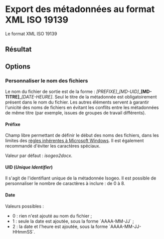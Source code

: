 # Export des métadonnées au format XML ISO 19139

Le format XML ISO 19139

## Résultat

## Options

### Personnaliser le nom des fichiers

Le nom du fichier de sortie est de la forme : _\[PREFIXE\]_\__\[MD-UID\]_\_**\[MD-TITRE\]**\__\[DATE-HEURE\]_. Seul le titre de la métadonnée est obligatoirement présent dans le nom du fichier. Les autres éléments servent à garantir l'unicité des noms de fichiers en évitant les conflits entre les métadonnées de même titre \(par exemple, issues de groupes de travail différents\).

#### Préfixe

Champ libre permettant de définir le début des noms des fichiers, dans les limites des [règles inhérentes à Microsoft Windows](https://msdn.microsoft.com/fr-fr/library/windows/desktop/aa365247%28v=vs.85%29.aspx). Il est également recommandé d'éviter les caractères spéciaux.

Valeur par défaut : _isogeo2docx_.

#### UID \(_Unique Identifier_\)

Il s'agit de l'identifiant unique de la métadonnée Isogeo. Il est possible de personnaliser le nombre de caractères à inclure : de 0 à 8.

#### Date

Valeurs possibles :

* 0 : rien n'est ajouté au nom du fichier ;
* 1 : seule la date est ajoutée, sous la forme \`AAAA-MM-JJ\` ;
* 2 : la date et l'heure est ajoutée, sous la forme \`AAAA-MM-JJ-HHmmSS\`.



